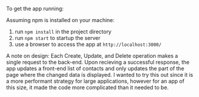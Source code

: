 To get the app running:

Assuming npm is installed on your machine:
1. run `npm install` in the project directory
2. run `npm start` to startup the server
3. use a browser to access the app at `http://localhost:3000/`

A note on design:
Each Create, Update, and Delete operation makes a single request to the back-end. Upon recieving a successful response, the app updates a front-end list of contacts and only updates the part of the page where the changed data is displayed. I wanted to try this out since it is a more performant strategy for large applications, however for an app of this size, it made the code more complicated than it needed to be. 
